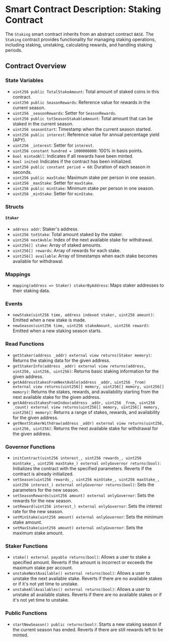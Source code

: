 # Smart Contract Description: Staking Contract

The `Staking` smart contract inherits from an abstract contract `BASE`. The `Staking` contract provides functionality for managing staking operations, including staking, unstaking, calculating rewards, and handling staking periods.

## Contract Overview

### State Variables

- `uint256 public TotalStakeAmount`: Total amount of staked coins in this contract.
- `uint256 public SeasonRewards`: Reference value for rewards in the current season.
- `uint256 _seasonRewards`: Setter for `SeasonRewards`.
- `uint256 public totSeasonStakableAmount`: Total amount that can be staked in the current season.
- `uint256 seasonStart`: Timestamp when the current season started.
- `uint256 public interest`: Reference value for annual percentage yield (APY).
- `uint256 _interest`: Setter for `interest`.
- `uint256 constant hundred = 1000000000`: 100% in basis points.
- `bool mintedAll`: Indicates if all rewards have been minted.
- `bool inited`: Indicates if the contract has been initialized.
- `uint256 public constant period = 60`: Duration of each season in seconds.
- `uint256 public maxStake`: Maximum stake per person in one season.
- `uint256 _maxStake`: Setter for `maxStake`.
- `uint256 public minStake`: Minimum stake per person in one season.
- `uint256 _minStake`: Setter for `minStake`.

### Structs

#### `Staker`

- `address addr`: Staker's address.
- `uint256 totStake`: Total amount staked by the staker.
- `uint256 nextAvble`: Index of the next available stake for withdrawal.
- `uint256[] stake`: Array of staked amounts.
- `uint256[] rewards`: Array of rewards for each stake.
- `uint256[] available`: Array of timestamps when each stake becomes available for withdrawal.

### Mappings

- `mapping(address => Staker) stakerByAddress`: Maps staker addresses to their staking data.

### Events

- `newStake(uint256 time, address indexed staker, uint256 amount)`: Emitted when a new stake is made.
- `newSeason(uint256 time, uint256 stakeAmount, uint256 reward)`: Emitted when a new staking season starts.

### Read Functions

- `getStaker(address _addr) external view returns(Staker memory)`: Returns the staking data for the given address.
- `getStakerInfo(address _addr) external view returns(address, uint256, uint256, uint256)`: Returns basic staking information for the given address.
- `getAddressStakesFromNextAvble(address _addr, uint256 _from) external view returns(uint256[] memory, uint256[] memory, uint256[] memory)`: Returns the stakes, rewards, and availability starting from the next available stake for the given address.
- `getAddressStakesFromIndex(address _addr, uint256 _from, uint256 _count) external view returns(uint256[] memory, uint256[] memory, uint256[] memory)`: Returns a range of stakes, rewards, and availability for the given address.
- `getNextStakerWithdraw(address _addr) external view returns(uint256, uint256, uint256)`: Returns the next available stake for withdrawal for the given address.

### Governor Functions

- `initContract(uint256 interest_, uint256 rewards_, uint256 minStake_, uint256 maxStake_) external onlyGovernor returns(bool)`: Initializes the contract with the specified parameters. Reverts if the contract is already initialized.
- `setSeason(uint256 rewards_, uint256 minStake_, uint256 maxStake_, uint256 interest_) external onlyGovernor returns(bool)`: Sets the parameters for the new season.
- `setSeasonRewards(uint256 amount) external onlyGovernor`: Sets the rewards for the new season.
- `setReward(uint256 interest_) external onlyGovernor`: Sets the interest rate for the new season.
- `setMinStake(uint256 amount) external onlyGovernor`: Sets the minimum stake amount.
- `setMaxStake(uint256 amount) external onlyGovernor`: Sets the maximum stake amount.

### Staker Functions

- `stake() external payable returns(bool)`: Allows a user to stake a specified amount. Reverts if the amount is incorrect or exceeds the maximum stake per account.
- `unstakeNextAvailable() external returns(bool)`: Allows a user to unstake the next available stake. Reverts if there are no available stakes or if it's not yet time to unstake.
- `unstakeAllAvailables() external returns(bool)`: Allows a user to unstake all available stakes. Reverts if there are no available stakes or if it's not yet time to unstake.

### Public Functions

- `startNewSeason() public returns(bool)`: Starts a new staking season if the current season has ended. Reverts if there are still rewards left to be minted.
